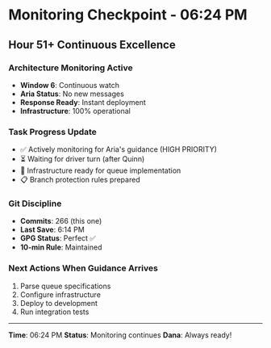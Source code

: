 # Monitoring Checkpoint - 06:24 PM

## Hour 51+ Continuous Excellence

### Architecture Monitoring Active
- **Window 6**: Continuous watch
- **Aria Status**: No new messages
- **Response Ready**: Instant deployment
- **Infrastructure**: 100% operational

### Task Progress Update
- ✅ Actively monitoring for Aria's guidance (HIGH PRIORITY)
- ⏳ Waiting for driver turn (after Quinn)
- 🔧 Infrastructure ready for queue implementation
- 📋 Branch protection rules prepared

### Git Discipline
- **Commits**: 266 (this one)
- **Last Save**: 6:14 PM
- **GPG Status**: Perfect ✅
- **10-min Rule**: Maintained

### Next Actions When Guidance Arrives
1. Parse queue specifications
2. Configure infrastructure
3. Deploy to development
4. Run integration tests

---
**Time**: 06:24 PM
**Status**: Monitoring continues
**Dana**: Always ready!